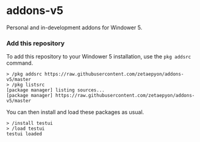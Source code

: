 # addons-v5
Personal and in-development addons for Windower 5.

### Add this repository

To add this repository to your Windower 5 installation, use the `pkg addsrc` command.

```
> /pkg addsrc https://raw.githubusercontent.com/zetaepyon/addons-v5/master
> /pkg listsrc
[package manager] listing sources...
[package manager] https://raw.githubusercontent.com/zetaepyon/addons-v5/master
```

You can then install and load these packages as usual.

```
> /install testui
> /load testui
testui loaded
```
